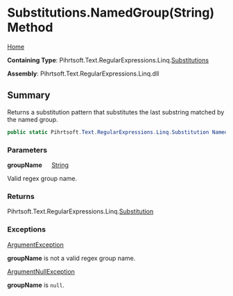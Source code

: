 # Substitutions\.NamedGroup\(String\) Method

[Home](../../../../../../README.md)

**Containing Type**: Pihrtsoft\.Text\.RegularExpressions\.Linq\.[Substitutions](../README.md)

**Assembly**: Pihrtsoft\.Text\.RegularExpressions\.Linq\.dll

## Summary

Returns a substitution pattern that substitutes the last substring matched by the named group\.

```csharp
public static Pihrtsoft.Text.RegularExpressions.Linq.Substitution NamedGroup(string groupName)
```

### Parameters

**groupName** &emsp; [String](https://docs.microsoft.com/en-us/dotnet/api/system.string)

Valid regex group name\.

### Returns

Pihrtsoft\.Text\.RegularExpressions\.Linq\.[Substitution](../../Substitution/README.md)

### Exceptions

[ArgumentException](https://docs.microsoft.com/en-us/dotnet/api/system.argumentexception)

**groupName** is not a valid regex group name\.

[ArgumentNullException](https://docs.microsoft.com/en-us/dotnet/api/system.argumentnullexception)

**groupName** is `null`\.

